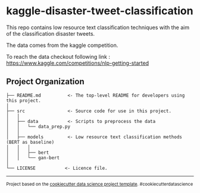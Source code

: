 kaggle-disaster-tweet-classification
==============================

This repo contains low resource text classification techniques with the aim of the classification disaster tweets.

The data comes from the kaggle competition. 

To reach the data checkout following link : https://www.kaggle.com/competitions/nlp-getting-started


Project Organization
------------

    ├── README.md          <- The top-level README for developers using this project.
    │
    ├── src                <- Source code for use in this project.
    │   │
    │   ├── data           <- Scripts to preprocess the data
    │   │   └── data_prep.py
    │   │
    │   ├── models         <- Low resource text classification methods (BERT as baseline)
    │   │   │                
    │   │   ├── bert
    │   │   └── gan-bert
    │
    └── LICENSE           <- Licence file.


--------

<p><small>Project based on the <a target="_blank" href="https://drivendata.github.io/cookiecutter-data-science/">cookiecutter data science project template</a>. #cookiecutterdatascience</small></p>
